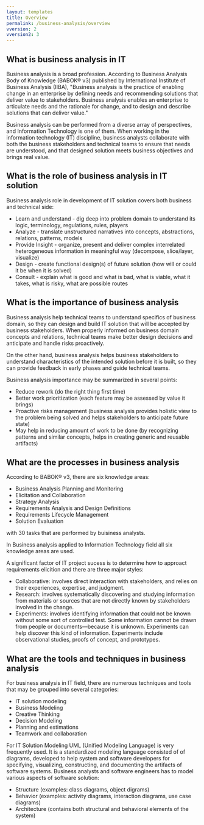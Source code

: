 ```yaml
---
layout: templates
title: Overview
permalink: /business-analysis/overview
vversion: 2
vversion2: 3
---
```



## What is business analysis in IT

Business analysis is a broad profession. According to Business Analysis Body of Knowledge (BABOK® v3) published by International Institute of Business Analysis (IIBA), "Business analysis is the practice of enabling change in an enterprise by defining needs and recommending solutions that deliver value to stakeholders. Business analysis enables an enterprise to articulate needs and the rationale for change, and to design and describe solutions that can deliver value." 

Business analysis can be performed from a diverse array of perspectives, and Information Technology is one of them. When working in the information technology (IT) discipline, business analysts collaborate with both the business stakeholders and technical teams to ensure that needs are understood, and that designed solution meets business objectives and brings real value.
 
## What is the role of business analysis in IT solution
 
Business analysis role in development of IT solution covers both business and technical side:
* Learn and understand - dig deep into problem domain to understand its logic, terminology, regulations, rules, players
* Analyze - translate unstructured narratives into concepts, abstractions, relations, patterns, models
* Provide Insight - organize, present and deliver complex interrelated heterogeneous information in meaningful way (decompose, slice/layer, visualize)
* Design - create functional design(s) of future solution (how will or could it be when it is solved)
* Consult - explain what is good and what is bad, what is viable, what it takes, what is risky, what are possible routes
 
## What is the importance of business analysis

Business analysis help technical teams to understand specifics of business domain, so they can design and build IT solution that will be accepted by business stakeholders. When properly informed on business domain concepts and relations, technical teams make better design decisions and anticipate and handle risks proactively.

On the other hand, business analysis helps business stakeholders to understand characteristics of the intended solution before it is built, so they can provide feedback in early phases and guide technical teams.

Business analysis importance may be summarized in several points:
* Reduce rework (do the right thing first time)
* Better work prioritization (each feature may be assessed by value it brings)
* Proactive risks management (business analysis provides holistic view to the problem being solved and helps stakeholders to anticipate future state)
* May help in reducing amount of work to be done (by recognizing patterns and similar concepts, helps in creating generic and reusable artifacts)

## What are the processes in business analysis

According to BABOK® v3, there are six knowledge areas:

* Business Analysis Planning and Monitoring
* Elicitation and Collaboration
* Strategy Analysis
* Requirements Analysis and Design Definitions
* Requirements Lifecycle Management
* Solution Evaluation

with 30 tasks that are performed by buisiness analysts.

In Business analysis applied to Information Technology field all six knowledge areas are used.

A significant factor of IT project sucess is to determine how to approact requirements elicition and there are three major styles:
* Collaborative: involves direct interaction with stakeholders, and relies on their experiences, expertise, and judgment.
* Research: involves systematically discovering and studying information from materials or sources that are not directly known by stakeholders involved in the change. 
* Experiments: involves identifying information that could not be known without some sort of controlled test. Some information cannot be drawn from people or documents—because it is unknown. Experiments can help discover this kind of information. Experiments include observational studies, proofs of concept, and prototypes. 

## What are the tools and techniques in business analysis

For business analysis in IT field, there are numerous techniques and tools that may be grouped into several categories:
* IT solution modeling 
* Business Modeling 
* Creative Thinking
* Decision Modeling
* Planning and estimations
* Teamwork and collaboration

For IT Solution Modeling UML (Unified Modeling Language) is very frequently used. It is a standardized modeling language consisted of of diagrams, developed to help system and software developers for specifying, visualizing, constructing, and documenting the artifacts of software systems.
Business analysts and software engineers has to model various aspects of software solution: 
* Structure (examples: class diagrams, object digrams)
* Behavior (examples: activity diagrams, interaction diagrams, use case diagrams)
* Architecture (contains both structural and behavioral elements of the system)

